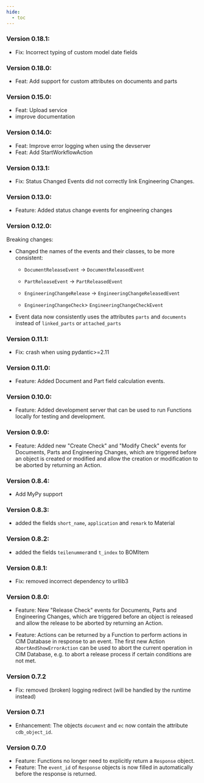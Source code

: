 ```yaml
---
hide:
  - toc
---
```


### Version 0.18.1:
- Fix: Incorrect typing of custom model date fields

### Version 0.18.0:
- Feat: Add support for custom attributes on documents and parts

### Version 0.15.0:
- Feat: Upload service
- improve documentation

### Version 0.14.0:
- Feat: Improve error logging when using the devserver
- Feat: Add StartWorkflowAction

### Version 0.13.1:
- Fix: Status Changed Events did not correctly link Engineering Changes.

### Version 0.13.0:
- Feature: Added status change events for engineering changes

### Version 0.12.0:
Breaking changes:

- Changed the names of the events and their classes, to be more consistent:

  - `DocumentReleaseEvent` -> `DocumentReleasedEvent`

  - `PartReleaseEvent` -> `PartReleasedEvent`

  - `EngineeringChangeRelease` -> `EngineeringChangeReleasedEvent`

  - `EngineeringChangeCheck`> `EngineeringChangeCheckEvent`

- Event data now consistently uses the attributes `parts` and `documents` instead of `linked_parts` or `attached_parts`

### Version 0.11.1:
- Fix: crash when using pydantic>=2.11

### Version 0.11.0:
- Feature: Added Document and Part field calculation events.

### Version 0.10.0:
- Feature: Added development server that can be used to run Functions locally for testing and development.

### Version 0.9.0:
- Feature: Added new "Create Check" and "Modify Check" events for Documents, Parts and Engineering Changes, which are triggered before an object is created or modified and allow the creation or modification to be aborted by returning an Action.

### Version 0.8.4:
- Add MyPy support

### Version 0.8.3:
- added the fields `short_name`, `application` and `remark` to Material

### Version 0.8.2:
- added the fields `teilenummer`and `t_index` to BOMItem

### Version 0.8.1:
- Fix: removed incorrect dependency to urllib3

### Version 0.8.0:

- Feature: New "Release Check" events for Documents, Parts and Engineering Changes, which are triggered before an object is released and allow the release to be aborted by returning an Action.

- Feature: Actions can be returned by a Function to perform actions in CIM Database in response to an event. The first new Action `AbortAndShowErrorAction` can be used to abort the current operation in CIM Database, e.g. to abort a release process if certain conditions are not met.


### Version 0.7.2
- Fix: removed (broken) logging redirect (will be handled by the runtime instead)

### Version 0.7.1
- Enhancement: The objects `document` and `ec` now contain the attribute `cdb_object_id`.

### Version 0.7.0
- Feature: Functions no longer need to explicitly return a `Response` object.
- Feature: The `event_id` of `Response` objects is now filled in automatically before the response is returned.
